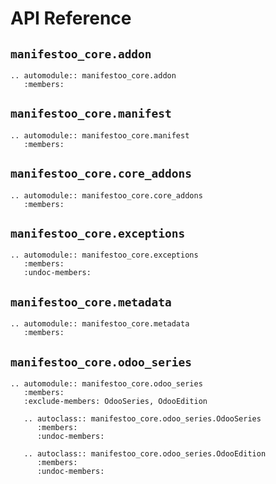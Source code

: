 # API Reference

## `manifestoo_core.addon`

```{eval-rst}
.. automodule:: manifestoo_core.addon
   :members:
```

## `manifestoo_core.manifest`

```{eval-rst}
.. automodule:: manifestoo_core.manifest
   :members:
```

## `manifestoo_core.core_addons`

```{eval-rst}
.. automodule:: manifestoo_core.core_addons
   :members:
```

## `manifestoo_core.exceptions`

```{eval-rst}
.. automodule:: manifestoo_core.exceptions
   :members:
   :undoc-members:
```

## `manifestoo_core.metadata`

```{eval-rst}
.. automodule:: manifestoo_core.metadata
   :members:
```

## `manifestoo_core.odoo_series`

```{eval-rst}
.. automodule:: manifestoo_core.odoo_series
   :members:
   :exclude-members: OdooSeries, OdooEdition

   .. autoclass:: manifestoo_core.odoo_series.OdooSeries
      :members:
      :undoc-members:

   .. autoclass:: manifestoo_core.odoo_series.OdooEdition
      :members:
      :undoc-members:
```
